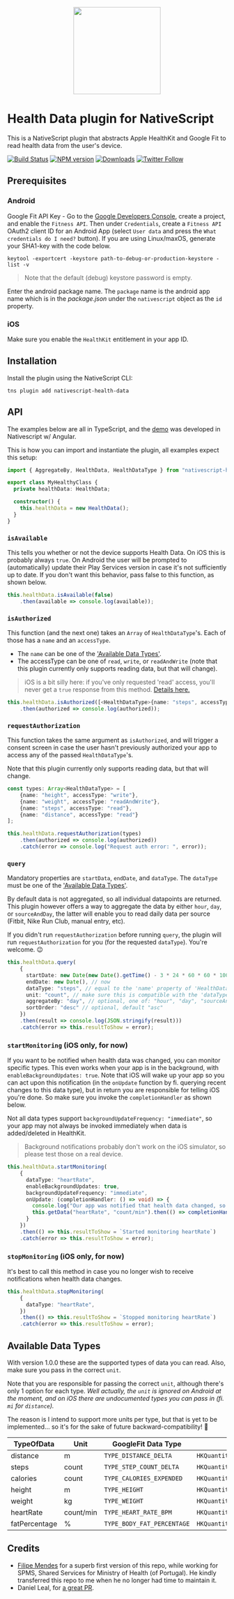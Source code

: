 <p align="center">
    <img src="./images/healthkit-googlefit.jpg" height="200px" />
</p>

# Health Data plugin for NativeScript
This is a NativeScript plugin that abstracts Apple HealthKit and Google Fit to read health data from the user's device.

[![Build Status][build-status]][build-url]
[![NPM version][npm-image]][npm-url]
[![Downloads][downloads-image]][npm-url]
[![Twitter Follow][twitter-image]][twitter-url]

[build-status]:https://travis-ci.org/EddyVerbruggen/nativescript-health-data.svg?branch=master
[build-url]:https://travis-ci.org/EddyVerbruggen/nativescript-health-data
[npm-image]:http://img.shields.io/npm/v/nativescript-health-data.svg
[npm-url]:https://npmjs.org/package/nativescript-health-data
[downloads-image]:http://img.shields.io/npm/dm/nativescript-health-data.svg
[twitter-image]:https://img.shields.io/twitter/follow/eddyverbruggen.svg?style=social&label=Follow%20me
[twitter-url]:https://twitter.com/eddyverbruggen

## Prerequisites

### Android
Google Fit API Key - Go to the [Google Developers Console](https://console.developers.google.com/), create a project, and enable the `Fitness API`.
Then under `Credentials`, create a `Fitness API` OAuth2 client ID for an Android App (select `User data` and press the `What credentials do I need?` button).
If you are using Linux/maxOS, generate your SHA1-key with the code below.

```shell
keytool -exportcert -keystore path-to-debug-or-production-keystore -list -v
```

> Note that the default (debug) keystore password is empty.

Enter the android package name. The `package` name is the android app name which is in the *package.json* under the `nativescript` object as the `id` property.

### iOS
Make sure you enable the `HealthKit` entitlement in your app ID.

## Installation
Install the plugin using the NativeScript CLI:

```
tns plugin add nativescript-health-data
```

## API 
The examples below are all in TypeScript, and the [demo](https://github.com/EddyVerbruggen/nativescript-health-data/tree/master/demo-ng) was developed in Nativescript w/ Angular.

This is how you can import and instantiate the plugin, all examples expect this setup:

```typescript
import { AggregateBy, HealthData, HealthDataType } from "nativescript-health-data";

export class MyHealthyClass {
  private healthData: HealthData;

  constructor() {
    this.healthData = new HealthData();
  }
}
```

### `isAvailable`
This tells you whether or not the device supports Health Data. On iOS this is probably always `true`.
On Android the user will be prompted to (automatically) update their Play Services version in case it's not sufficiently up to date.
If you don't want this behavior, pass false to this function, as shown below.

```typescript
this.healthData.isAvailable(false)
    .then(available => console.log(available));
```

### `isAuthorized`
This function (and the next one) takes an `Array` of `HealthDataType`'s. Each of those has a `name` and an `accessType`.

- The `name` can be one of the ['Available Data Types'](#available-data-types).
- The accessType can be one of `read`, `write`, or `readAndWrite` (note that this plugin currently only supports reading data, but that will change).

> iOS is a bit silly here: if you've only requested 'read' access, you'll never get a `true` response from this method. [Details here.](https://stackoverflow.com/a/29128231/2596974)

```typescript
this.healthData.isAuthorized([<HealthDataType>{name: "steps", accessType: "read"}])
    .then(authorized => console.log(authorized));
```

### `requestAuthorization`
This function takes the same argument as `isAuthorized`, and will trigger a consent screen in case the user hasn't previously authorized your app to access any of the passed `HealthDataType`'s.

Note that this plugin currently only supports reading data, but that will change.
 
```typescript
const types: Array<HealthDataType> = [
	{name: "height", accessType: "write"},
	{name: "weight", accessType: "readAndWrite"},
	{name: "steps", accessType: "read"},
	{name: "distance", accessType: "read"}
];

this.healthData.requestAuthorization(types)
    .then(authorized => console.log(authorized))
    .catch(error => console.log("Request auth error: ", error));
```

### `query`
Mandatory properties are `startData`, `endDate`, and `dataType`.
The `dataType` must be one of the ['Available Data Types'](#available-data-types).

By default data is not aggregated, so all individual datapoints are returned.
This plugin however offers a way to aggregate the data by either `hour`, `day`, or `sourceAndDay`,
the latter will enable you to read daily data per source (Fitbit, Nike Run Club, manual entry, etc).

If you didn't run `requestAuthorization` before running `query`,
the plugin will run `requestAuthorization` for you (for the requested `dataType`). You're welcome. 😉 

```typescript
this.healthData.query(
    {
      startDate: new Date(new Date().getTime() - 3 * 24 * 60 * 60 * 1000), // 3 days ago
      endDate: new Date(), // now
      dataType: "steps", // equal to the 'name' property of 'HealthDataType'
      unit: "count", // make sure this is compatible with the 'dataType' (see below)
      aggregateBy: "day", // optional, one of: "hour", "day", "sourceAndDay"
      sortOrder: "desc" // optional, default "asc"
    })
    .then(result => console.log(JSON.stringify(result)))
    .catch(error => this.resultToShow = error);
```


### `startMonitoring` (iOS only, for now)
If you want to be notified when health data was changed, you can monitor specific types.
This even works when your app is in the background, with `enableBackgroundUpdates: true`.
Note that iOS will wake up your app so you can act upon this notification (in the `onUpdate` function by fi. querying recent changes to this data type),
but in return you are responsible for telling iOS you're done. So make sure you invoke the `completionHandler` as shown below.

Not all data types support `backgroundUpdateFrequency: "immediate"`,
so your app may not always be invoked immediately when data is added/deleted in HealthKit.

> Background notifications probably don't work on the iOS simulator, so please test those on a real device.

```typescript
this.healthData.startMonitoring(
    {
      dataType: "heartRate",
      enableBackgroundUpdates: true,
      backgroundUpdateFrequency: "immediate",
      onUpdate: (completionHandler: () => void) => {
        console.log("Our app was notified that health data changed, so querying...");
        this.getData("heartRate", "count/min").then(() => completionHandler());
      }
    })
    .then(() => this.resultToShow = `Started monitoring heartRate`)
    .catch(error => this.resultToShow = error);
```

### `stopMonitoring` (iOS only, for now)
It's best to call this method in case you no longer wish to receive notifications when health data changes.

```typescript
this.healthData.stopMonitoring(
    {
      dataType: "heartRate",
    })
    .then(() => this.resultToShow = `Stopped monitoring heartRate`)
    .catch(error => this.resultToShow = error);
```

## Available Data Types
With version 1.0.0 these are the supported types of data you can read. Also, make sure you pass in the correct `unit`.

Note that you are responsible for passing the correct `unit`, although there's only 1 option for each type. _Well actually, the `unit` is ignored on Android at the moment, and on iOS there are undocumented types you can pass in (fi. `mi` for `distance`)._

The reason is I intend to support more units per type, but that is yet to be implemented... so it's for the sake of future backward-compatibility! 🤯

| TypeOfData | Unit | GoogleFit Data Type | Apple HealthKit Data Type |
| --- | --- | --- | --- |
| distance | m | `TYPE_DISTANCE_DELTA` | `HKQuantityTypeIdentifierDistanceWalkingRunning` |
| steps | count | `TYPE_STEP_COUNT_DELTA` | `HKQuantityTypeIdentifierStepCount` |
| calories | count | `TYPE_CALORIES_EXPENDED` | `HKQuantityTypeIdentifierActiveEnergyBurned` |
| height | m | `TYPE_HEIGHT` | `HKQuantityTypeIdentifierHeight` |
| weight | kg | `TYPE_WEIGHT` | `HKQuantityTypeIdentifierBodyMass` |
| heartRate | count/min | `TYPE_HEART_RATE_BPM` | `HKQuantityTypeIdentifierHeartRate` |
| fatPercentage | % | `TYPE_BODY_FAT_PERCENTAGE` | `HKQuantityTypeIdentifierBodyFatPercentage` |

## Credits
* [Filipe Mendes](https://github.com/filipemendes1994/) for a superb first version of this repo, while working for SPMS, Shared Services for Ministry of Health (of Portugal). He kindly transferred this repo to me when he no longer had time to maintain it.
* Daniel Leal, for [a great PR](https://github.com/EddyVerbruggen/nativescript-health-data/pull/4).
